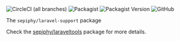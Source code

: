 ![CircleCI (all branches)](https://img.shields.io/circleci/project/github/sepiphy/laraveltools.svg)
![Packagist](https://img.shields.io/packagist/dt/sepiphy/laravel-support.svg)
![Packagist Version](https://img.shields.io/packagist/v/sepiphy/laravel-support.svg?label=version)
![GitHub](https://img.shields.io/github/license/sepiphy/laravel-support.svg)

The `sepiphy/laravel-support` package

Check the [sepiphy/laraveltools](https://github.com/sepiphy/laraveltools) package for more details.
